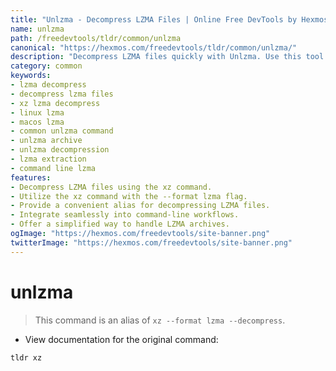 ```yaml
---
title: "Unlzma - Decompress LZMA Files | Online Free DevTools by Hexmos"
name: unlzma
path: /freedevtools/tldr/common/unlzma
canonical: "https://hexmos.com/freedevtools/tldr/common/unlzma/"
description: "Decompress LZMA files quickly with Unlzma. Use this tool to decompress LZMA archives via XZ. Free online tool, no registration required."
category: common
keywords:
- lzma decompress
- decompress lzma files
- xz lzma decompress
- linux lzma
- macos lzma
- common unlzma command
- unlzma archive
- unlzma decompression
- lzma extraction
- command line lzma
features:
- Decompress LZMA files using the xz command.
- Utilize the xz command with the --format lzma flag.
- Provide a convenient alias for decompressing LZMA files.
- Integrate seamlessly into command-line workflows.
- Offer a simplified way to handle LZMA archives.
ogImage: "https://hexmos.com/freedevtools/site-banner.png"
twitterImage: "https://hexmos.com/freedevtools/site-banner.png"
---
```


# unlzma

> This command is an alias of `xz --format lzma --decompress`.

- View documentation for the original command:

`tldr xz`
